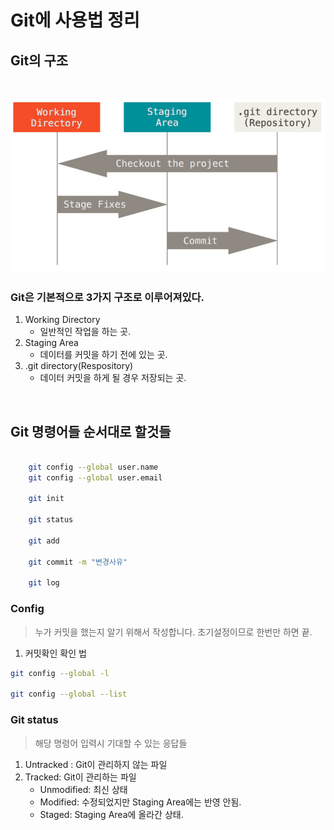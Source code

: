 # Git에 사용법 정리

## Git의 구조

</br>

![git](Git구조.png)

### Git은 기본적으로 3가지 구조로 이루어져있다.
1. Working Directory
   - 일반적인 작업을 하는 곳.
2. Staging Area
   - 데이터를 커밋을 하기 전에 있는 곳.
3. .git directory(Respository)
    - 데이터 커밋을 하게 될 경우 저장되는 곳.


</br>

## Git 명령어들 순서대로 할것들

```bash

    git config --global user.name
    git config --global user.email

    git init

    git status

    git add

    git commit -m "변경사유"

    git log

```

### Config
>누가 커밋을 했는지 알기 위해서 작성합니다. 초기설정이므로 한번만 하면 끝.

1. 커밋확인 확인 법
 
```bash
git config --global -l

git config --global --list

```

### Git status
>해당 명령어 입력시 기대할 수 있는 응답들
1. Untracked : Git이 관리하지 않는 파일
2. Tracked: Git이 관리하는 파일
    - Unmodified: 최신 상태
    - Modified: 수정되었지만 Staging Area에는 반영 안됨.
    - Staged: Staging Area에 올라간 상태.


